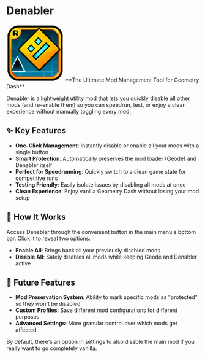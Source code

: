 # Denabler
<img src="logo.png" width="150" alt="the mod's logo" />
**The Ultimate Mod Management Tool for Geometry Dash**

Denabler is a lightweight utility mod that lets you quickly disable all other mods (and re-enable them) so you can speedrun, test, or enjoy a clean experience without manually toggling every mod. 

## ✨ Key Features

- **One-Click Management**: Instantly disable or enable all your mods with a single button
- **Smart Protection**: Automatically preserves the mod loader (Geode) and Denabler itself
- **Perfect for Speedrunning**: Quickly switch to a clean game state for competitive runs
- **Testing Friendly**: Easily isolate issues by disabling all mods at once
- **Clean Experience**: Enjoy vanilla Geometry Dash without losing your mod setup

## 🔧 How It Works

Access Denabler through the convenient button in the main menu's bottom bar. Click it to reveal two options:
- **Enable All**: Brings back all your previously disabled mods
- **Disable All**: Safely disables all mods while keeping Geode and Denabler active

## 🚀 Future Features

- **Mod Preservation System**: Ability to mark specific mods as "protected" so they won't be disabled
- **Custom Profiles**: Save different mod configurations for different purposes
- **Advanced Settings**: More granular control over which mods get affected

By default, there's an option in settings to also disable the main mod if you really want to go completely vanilla.
